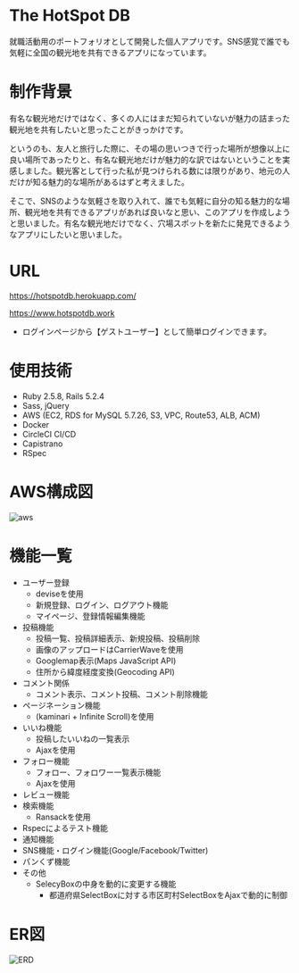 # The HotSpot DB
就職活動用のポートフォリオとして開発した個人アプリです。SNS感覚で誰でも気軽に全国の観光地を共有できるアプリになっています。

# 制作背景
有名な観光地だけではなく、多くの人にはまだ知られていないが魅力の詰まった観光地を共有したいと思ったことがきっかけです。

というのも、友人と旅行した際に、その場の思いつきで行った場所が想像以上に良い場所であったりと、有名な観光地だけが魅力的な訳ではないということを実感しました。観光客として行った私が見つけられる数には限りがあり、地元の人だけが知る魅力的な場所があるはずと考えました。

そこで、SNSのような気軽さを取り入れて、誰でも気軽に自分の知る魅力的な場所、観光地を共有できるアプリがあれば良いなと思い、このアプリを作成しようと思いました。有名な観光地だけでなく、穴場スポットを新たに発見できるようなアプリにしたいと思いました。


# URL 
https://hotspotdb.herokuapp.com/

https://www.hotspotdb.work
* ログインページから【ゲストユーザー】として簡単ログインできます。

# 使用技術
* Ruby 2.5.8, Rails 5.2.4
* Sass, jQuery
* AWS (EC2, RDS for MySQL 5.7.26, S3, VPC, Route53, ALB, ACM)
* Docker
* CircleCI CI/CD
* Capistrano
* RSpec

# AWS構成図
![aws](https://user-images.githubusercontent.com/61926786/101277386-8273a980-37f7-11eb-8d46-5ef872f24d02.png)

# 機能一覧
* ユーザー登録
  * deviseを使用
  * 新規登録、ログイン、ログアウト機能
  * マイページ、登録情報編集機能
* 投稿機能
  * 投稿一覧、投稿詳細表示、新規投稿、投稿削除
  * 画像のアップロードはCarrierWaveを使用
  * Googlemap表示(Maps JavaScript API)
  * 住所から緯度経度変換(Geocoding API)
* コメント関係
  * コメント表示、コメント投稿、コメント削除機能
* ページネーション機能
  * (kaminari + Infinite Scroll)を使用
* いいね機能
  * 投稿したいいねの一覧表示
  * Ajaxを使用
* フォロー機能
  * フォロー、フォロワー一覧表示機能
  * Ajaxを使用
* レビュー機能
* 検索機能
  * Ransackを使用
* Rspecによるテスト機能
* 通知機能
* SNS機能・ログイン機能(Google/Facebook/Twitter)
* パンくず機能
* その他
  * SelecyBoxの中身を動的に変更する機能
    * 都道府県SelectBoxに対する市区町村SelectBoxをAjaxで動的に制御

# ER図
![ERD](https://user-images.githubusercontent.com/61926786/101979484-cc014000-3ca0-11eb-95cf-6e463f19b143.png)
